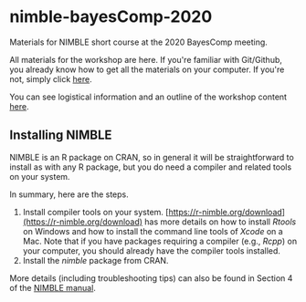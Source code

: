 # nimble-bayesComp-2020
Materials for NIMBLE short course at the 2020 BayesComp meeting.

All materials for the workshop are here. If you're familiar with Git/Github, you already know how to get all the materials on your computer. If you're not, simply click [here](https://github.com/nimble-training/nimble-bayesComp-2020/archive/master.zip).

You can see logistical information and an outline of the workshop content [here](overview.Rmd).

## Installing NIMBLE

NIMBLE is an R package on CRAN, so in general it will be straightforward to install as with any R package, but you do need a compiler and related tools on your system.  

In summary, here are the steps.

1. Install compiler tools on your system. [https://r-nimble.org/download](https://r-nimble.org/download) has more details on how to install *Rtools* on Windows and how to install the command line tools of *Xcode* on a Mac. Note that if you have packages requiring a compiler (e.g., *Rcpp*) on your computer, you should already have the compiler tools installed.
2. Install the *nimble* package from CRAN. 

More details (including troubleshooting tips) can also be found in Section 4 of the [NIMBLE manual](https://r-nimble.org/html_manual/cha-installing-nimble.html).
